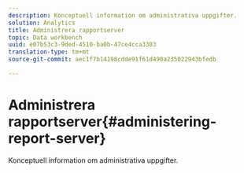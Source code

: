 ```yaml
---
description: Konceptuell information om administrativa uppgifter.
solution: Analytics
title: Administrera rapportserver
topic: Data workbench
uuid: e07b53c3-9ded-4510-ba0b-47ce4cca3303
translation-type: tm+mt
source-git-commit: aec1f7b14198cdde91f61d490a235022943bfedb

---
```



# Administrera rapportserver{#administering-report-server}

Konceptuell information om administrativa uppgifter.

